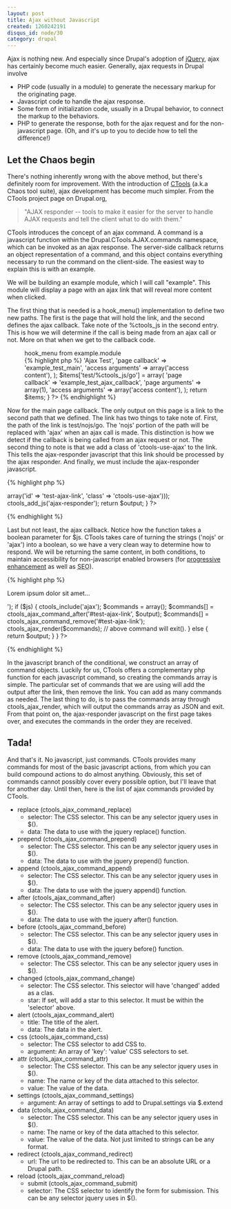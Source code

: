 ```yaml
--- 
layout: post
title: Ajax without Javascript
created: 1260242191
disqus_id: node/30
category: drupal
---
```

Ajax is nothing new. And especially since Drupal's adoption of <a href="http://jquery.com">jQuery</a>, ajax has certainly become much easier. Generally, ajax requests in Drupal involve

* PHP code (usually in a module) to generate the necessary markup for the originating page.
* Javascript code to handle the ajax response.
* Some form of initialization code, usually in a Drupal behavior, to connect the markup to the behaviors.
* PHP to generate the response, both for the ajax request and for the non-javascript page. (Oh, and it's up to you to decide how to tell the difference!)

## Let the Chaos begin

There's nothing inherently wrong with the above method, but there's definitely room for improvement. With the introduction of <a href="http://drupal.org/project/ctools">CTools</a> (a.k.a Chaos tool suite), ajax development has become much simpler. From the CTools project page on Drupal.org,

<blockquote>
  "AJAX responder -- tools to make it easier for the server to handle AJAX requests and tell the client what to do with them."
</blockquote>

CTools introduces the concept of an ajax command. A command is a javascript function within the Drupal.CTools.AJAX.commands namespace, which can be invoked as an ajax response. The server-side callback returns an object representation of a command, and this object contains everything necessary to run the command on the client-side. The easiest way to explain this is with an example.

We will be building an example module, which I will call "example". This module will display a page with an ajax link that will reveal more content when clicked.

The first thing that is needed is a hook_menu() implementation to define two new paths. The first is the page that will hold the link, and the second defines the ajax callback. Take note of the %ctools_js in the second entry. This is how we will determine if the call is being made from an ajax call or not. More on that when we get to the callback code.

<figure>
  <figcaption>hook_menu from example.module</figcaption>
{% highlight php %}
<?php
/** 
 * Implementation of hook_menu().
 */
function example_menu() {
  $items = array();
  $items['test'] = array(
    'title' => 'Ajax Test',
    'page callback' => 'example_test_main',
    'access arguments' => array('access content'),
  );
  $items['test/%ctools_js/go'] = array(
    'page callback' => 'example_test_ajax_callback',
    'page arguments' => array(1),
    'access arguments' => array('access content'),
  );
  return $items;   
}
?>
{% endhighlight %}
</figure>

Now for the main page callback. The only output on this page is a link to the second path that we defined. The link has two things to take note of. First, the path of the link is test/nojs/go. The 'nojs' portion of the path will be replaced with 'ajax' when an ajax call is made. This distinction is how we detect if the callback is being called from an ajax request or not. The second thing to note is that we add a class of 'ctools-use-ajax' to the link. This tells the ajax-responder javascript that this link should be processed by the ajax responder. And finally, we must include the ajax-responder javascript.

{% highlight php %}
<?php
function example_test_main() {
  $output = l('Load more content', 'test/nojs/go', array(
    'attributes' => array('id' => 'test-ajax-link', 'class' => 'ctools-use-ajax')));

  ctools_add_js('ajax-responder');
  return $output;
}
?>
{% endhighlight %}

Last but not least, the ajax callback. Notice how the function takes a boolean parameter for $js. CTools takes care of turning the strings ('nojs' or 'ajax') into a boolean, so we have a very clean way to determine how to respond. We will be returning the same content, in both conditions, to maintain accessibility for non-javascript enabled browsers (for <a href="http://en.wikipedia.org/wiki/Progressive_enhancement">progressive enhancement</a> as well as <abbr title="Search engine optimization">SEO</abbr>).

{% highlight php %}
<?php
function example_test_ajax_callback($js = FALSE) {
  $output = t('<p>Lorem ipsum dolor sit amet...</p>');

  if ($js) {
    ctools_include('ajax');

    $commands = array();
    $commands[] = ctools_ajax_command_after('#test-ajax-link', $output);
    $commands[] = ctools_ajax_command_remove('#test-ajax-link');

    ctools_ajax_render($commands);
    // above command will exit().
  }
  else {
    return $output;
  }
}
?>
{% endhighlight %}

In the javascript branch of the conditional, we construct an array of command objects. Luckily for us, CTools offers a complementary php function for each javascript command, so creating the commands array is simple. The particular set of commands that we are using will add the output after the link, then remove the link. You can add as many commands as needed. The last thing to do, is to pass the commands array through ctools_ajax_render, which will output the commands array as JSON and exit. From that point on, the ajax-responder javascript on the first page takes over, and executes the commands in the order they are received.

## Tada!

And that's it. No javascript, just commands. CTools provides many commands for most of the basic javascript actions, from which you can build compound actions to do almost anything. Obviously, this set of commands cannot possibly cover every possible option, but I'll leave that for another day. Until then, here is the list of ajax commands provided by CTools.

* replace (ctools_ajax_command_replace)
  * selector: The CSS selector. This can be any selector jquery uses in $().
  * data: The data to use with the jquery replace() function.
* prepend (ctools_ajax_command_prepend)
  * selector: The CSS selector. This can be any selector jquery uses in $().
  * data: The data to use with the jquery prepend() function.
* append (ctools_ajax_command_append)
  * selector: The CSS selector. This can be any selector jquery uses in $().
  * data: The data to use with the jquery append() function.
* after (ctools_ajax_command_after)
  * selector: The CSS selector. This can be any selector jquery uses in $().
  * data: The data to use with the jquery after() function.
* before (ctools_ajax_command_before)
  * selector: The CSS selector. This can be any selector jquery uses in $().
  * data: The data to use with the jquery before() function.
* remove (ctools_ajax_command_remove)
  * selector: The CSS selector. This can be any selector jquery uses in $().
* changed (ctools_ajax_command_change)
  * selector: The CSS selector. This selector will have 'changed' added as a clas.
  * star: If set, will add a star to this selector. It must be within the 'selector' above.
* alert (ctools_ajax_command_alert)
  * title: The title of the alert.
  * data: The data in the alert.
* css (ctools_ajax_command_css)
  * selector: The CSS selector to add CSS to.
  * argument: An array of 'key': 'value' CSS selectors to set.
* attr (ctools_ajax_command_attr)
  * selector: The CSS selector. This can be any selector jquery uses in $().
  * name: The name or key of the data attached to this selector.
  * value: The value of the data.
* settings (ctools_ajax_command_settings)
  * argument: An array of settings to add to Drupal.settings via $.extend
* data (ctools_ajax_command_data)
  * selector: The CSS selector. This can be any selector jquery uses in $().
  * name: The name or key of the data attached to this selector.
  * value: The value of the data. Not just limited to strings can be any format.
* redirect (ctools_ajax_command_redirect)
  * url: The url to be redirected to. This can be an absolute URL or a Drupal path.
* reload (ctools_ajax_command_reload)
  * submit (ctools_ajax_command_submit)
  * selector: The CSS selector to identify the form for submission. This can be any selector jquery uses in $().
